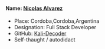 #### Name: [Nicolas Alvarez](https://nicolas-alvarez.netlify.app/)

- Place: Cordoba,Cordoba,Argentina
- Designation: Full Stack Developer
- GitHub: [Kali-Decoder](https://github.com/Nicol4sDev)
- Self-thaught / autodidact
